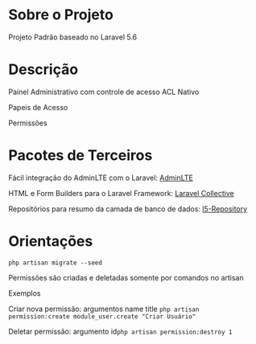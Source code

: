 <h1>Sobre o Projeto</h1>
<p>Projeto Padrão baseado no Laravel 5.6</p>
<h1>Descrição</h1>
<p>Painel Administrativo com controle de acesso ACL Nativo</p>
<p>Papeis de Acesso</p>
<p>Permissões</p>
<h1>Pacotes de Terceiros</h1>
<p>Fácil integração do AdminLTE com o Laravel: <a target="_blank" href="https://github.com/jeroennoten/Laravel-AdminLTE" >AdminLTE</a></p>
<p>HTML e Form Builders para o Laravel Framework: <a target="_blank"  href="https://laravelcollective.com/docs/master/html" >Laravel Collective</a></p>
<p>Repositórios para resumo da camada de banco de dados: <a target="_blank" href="https://github.com/andersao/l5-repository" >l5-Repository</a></p>
<h1>Orientações</h1>
<p><code>php artisan migrate --seed</code></p>
<p>Permissões são criadas e deletadas somente por comandos no artisan</p> 
<spam>Exemplos</spam> <br>
<p> Criar nova permissão: argumentos name title <code>php artisan permission:create module_user.create "Criar Usuário"</code> </p>
<p> Deletar permissão: argumento id<code>php artisan permission:destroy 1 </code></p>